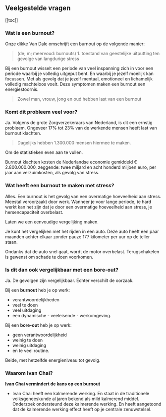 ## Veelgestelde vragen

[[toc]]

### Wat is een burnout?

Onze dikke Van Dale omschrijft een burnout op de volgende manier:
> (de; m; meervoud: burnouts) 1. toestand van geestelijke uitputting ten gevolge van langdurige stress

Bij een burnout wisselt een periode van veel inspanning zich in voor een periode waarbij je volledig uitgeput bent. En waarbij je jezelf moeilijk kan focussen. Met als gevolg dat je jezelf mentaal, emotioneel en lichamelijk volledig machteloos voelt. Deze symptomen maken een burnout een energiestoornis.

> Zowel man, vrouw, jong en oud hebben last van een burnout

### Komt dit probleem veel voor?

Ja. Volgens de grote Zorgverzekeraars van Nederland, is dit een ernstig probleem. Ongeveer 17% tot 23% van de werkende mensen heeft last van burnout klachten.

> Dagelijks hebben 1.300.000 mensen hiermee te maken.

Om de statistieken even aan te vullen.

Burnout klachten kosten de Nederlandse economie gemiddeld € 2.800.000.000, zeggende: twee miljard en acht honderd miljoen euro, per jaar aan verzuimkosten, als gevolg van stress.

### Wat heeft een burnout te maken met stress?

Alles. Een burnout is het gevolg van een overmatige hoeveelheid aan stress. Meestal veroorzaakt door werk. Wanneer je voor lange periode, te hard werkt kan het zijn dat je door een overmatige hoeveelheid aan stress, je hersencapaciteit overbelast.

Laten we een eenvoudige vergelijking maken.

Je kunt het vergelijken met het rijden in een auto. Deze auto heeft een paar maanden achter elkaar zonder pauze 177 kilometer per uur op de teller staan.

Ondanks dat de auto snel gaat, wordt de motor overbelast. Terugschakelen is gewenst om schade te doen voorkomen.

### Is dit dan ook vergelijkbaar met een bore-out?

Ja. De gevolgen zijn vergelijkbaar. Echter verschilt de oorzaak.

Bij een **burnout** heb je op werk:
* verantwoordelijkheden
* veel te doen
* veel uitdaging
* een dynamische - veeleisende - werkomgeving.

Bij een **bore-out** heb je op werk:
* geen verantwoordelijkheid
* weinig te doen
* weinig uitdaging
* en te veel routine.

Beide, met hetzelfde energieniveau tot gevolg.

### Waarom Ivan Chai?

**Ivan Chai vermindert de kans op een burnout**

* Ivan Chai heeft een kalmerende werking. En staat in de traditionele volksgeneeskunde al jaren bekend als mild kalmerend middel. Onderzoek ondersteund deze kalmerende werking. En heeft aangetoond dat de kalmerende werking effect heeft op je centrale zenuwstelsel.
